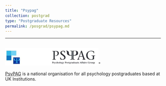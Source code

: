 ```yaml
---
title: "Psypag"
collection: postgrad
type: "Postgraduate Resources"
permalink: /posgrad/psypag.md
---
```


---

<br/><img src='/images/psypaglogo.jpg'>"




[PsyPAG](http://www.psypag.co.uk/) is a national organisation for all psychology postgraduates based at UK Institutions. 
